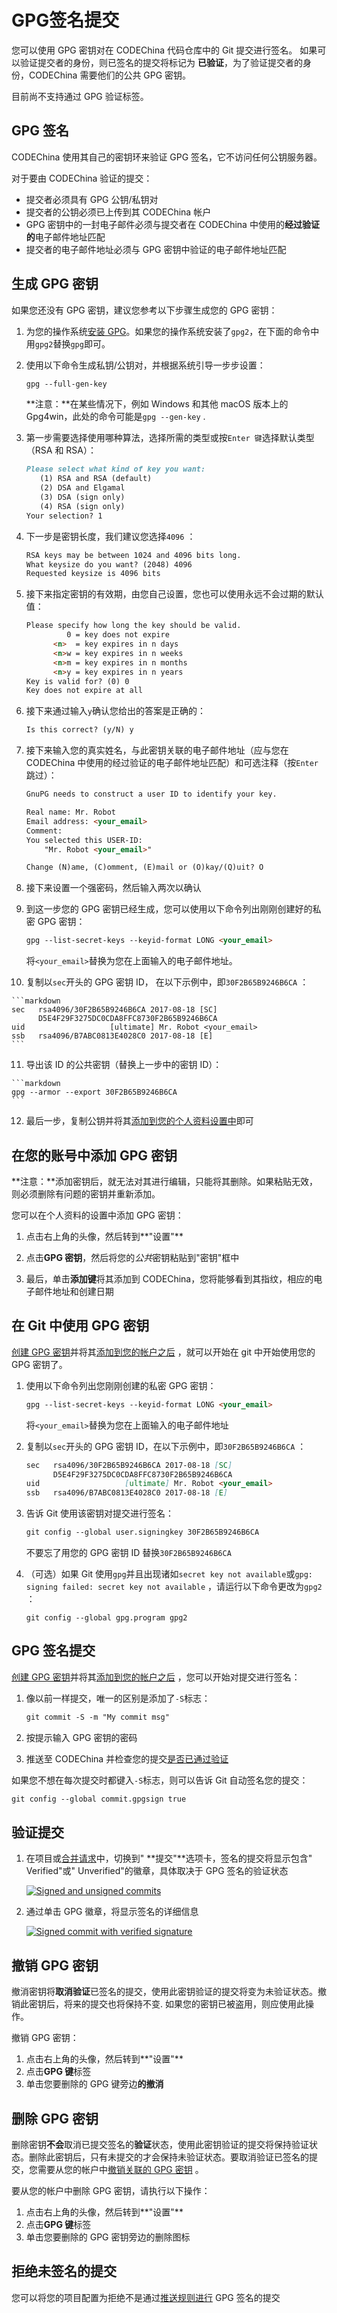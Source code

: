 # GPG签名提交[](#gpg-sign "Permalink")

您可以使用 GPG 密钥对在 CODEChina 代码仓库中的 Git 提交进行签名。 如果可以验证提交者的身份，则已签名的提交将标记为 **已验证**，为了验证提交者的身份，CODEChina 需要他们的公共 GPG 密钥。

目前尚不支持通过 GPG 验证标签。

## GPG 签名[](#how-we-handles-gpg "Permalink")

CODEChina 使用其自己的密钥环来验证 GPG 签名，它不访问任何公钥服务器。

对于要由 CODEChina 验证的提交：

*   提交者必须具有 GPG 公钥/私钥对
*   提交者的公钥必须已上传到其 CODEChina 帐户
*   GPG 密钥中的一封电子邮件必须与提交者在 CODEChina 中使用的**经过验证的**电子邮件地址匹配
*   提交者的电子邮件地址必须与 GPG 密钥中验证的电子邮件地址匹配

## 生成 GPG 密钥[](#generating-a-gpg-key "Permalink")

如果您还没有 GPG 密钥，建议您参考以下步骤生成您的 GPG 密钥：

1.  为您的操作系统[安装 GPG](https://www.gnupg.org/download/index.html)。如果您的操作系统安装了`gpg2`，在下面的命令中用`gpg2`替换`gpg`即可。
2.  使用以下命令生成私钥/公钥对，并根据系统引导一步步设置：

    ```markdown
    gpg --full-gen-key 
    ```

    **注意：**在某些情况下，例如 Windows 和其他 macOS 版本上的 Gpg4win，此处的命令可能是`gpg --gen-key` .
3.  第一步需要选择使用哪种算法，选择所需的类型或按`Enter 键`选择默认类型（RSA 和 RSA）：

    ```markdown
    Please select what kind of key you want:
       (1) RSA and RSA (default)
       (2) DSA and Elgamal
       (3) DSA (sign only)
       (4) RSA (sign only)
    Your selection? 1 
    ```

4.  下一步是密钥长度，我们建议您选择`4096` ：

    ```markdown
    RSA keys may be between 1024 and 4096 bits long.
    What keysize do you want? (2048) 4096
    Requested keysize is 4096 bits 
    ```

5.  接下来指定密钥的有效期，由您自己设置，您也可以使用永远不会过期的默认值：

    ```markdown
    Please specify how long the key should be valid.
             0 = key does not expire
          <n>  = key expires in n days
          <n>w = key expires in n weeks
          <n>m = key expires in n months
          <n>y = key expires in n years
    Key is valid for? (0) 0
    Key does not expire at all 
    ```

6.  接下来通过输入`y`确认您给出的答案是正确的：

    ```markdown
    Is this correct? (y/N) y 
    ```

7.  接下来输入您的真实姓名，与此密钥关联的电子邮件地址（应与您在 CODEChina 中使用的经过验证的电子邮件地址匹配）和可选注释（按`Enter`跳过）：

    ```markdown
    GnuPG needs to construct a user ID to identify your key.

    Real name: Mr. Robot
    Email address: <your_email>
    Comment:
    You selected this USER-ID:
        "Mr. Robot <your_email>"

    Change (N)ame, (C)omment, (E)mail or (O)kay/(Q)uit? O 
    ```

8.  接下来设置一个强密码，然后输入两次以确认
9.  到这一步您的 GPG 密钥已经生成，您可以使用以下命令列出刚刚创建好的私密 GPG 密钥：

    ```markdown
    gpg --list-secret-keys --keyid-format LONG <your_email> 
    ```

    将`<your_email>`替换为您在上面输入的电子邮件地址。

10.  复制以`sec`开头的 GPG 密钥 ID， 在以下示例中，即`30F2B65B9246B6CA` ：

    ```markdown
    sec   rsa4096/30F2B65B9246B6CA 2017-08-18 [SC]
          D5E4F29F3275DC0CDA8FFC8730F2B65B9246B6CA
    uid                   [ultimate] Mr. Robot <your_email>
    ssb   rsa4096/B7ABC0813E4028C0 2017-08-18 [E] 
    ```

11.  导出该 ID 的公共密钥（替换上一步中的密钥 ID）：

    ```markdown
    gpg --armor --export 30F2B65B9246B6CA 
    ```

12.  最后一步，复制公钥并将其[添加到您的个人资料设置中](#adding-a-gpg-key-to-your-account)即可

## 在您的账号中添加 GPG 密钥[](#adding-a-gpg-key-to-your-account "Permalink")

**注意：**添加密钥后，就无法对其进行编辑，只能将其删除。如果粘贴无效，则必须删除有问题的密钥并重新添加。

您可以在个人资料的设置中添加 GPG 密钥：

1.  点击右上角的头像，然后转到**"设置"** 

2.  点击**GPG 密钥**，然后将您的*公共*密钥粘贴到"密钥"框中

3.  最后，单击**添加键**将其添加到 CODEChina，您将能够看到其指纹，相应的电子邮件地址和创建日期

## 在 Git 中使用 GPG 密钥[](#associating-your-gpg-key-with-git "Permalink")

[创建 GPG 密钥](#generating-a-gpg-key)并将其[添加到您的帐户之后](#adding-a-gpg-key-to-your-account) ，就可以开始在 git 中开始使用您的 GPG 密钥了。

1.  使用以下命令列出您刚刚创建的私密 GPG 密钥：

    ```markdown
    gpg --list-secret-keys --keyid-format LONG <your_email> 
    ```

    将`<your_email>`替换为您在上面输入的电子邮件地址

2.  复制以`sec`开头的 GPG 密钥 ID，在以下示例中，即`30F2B65B9246B6CA` ：

    ```markdown
    sec   rsa4096/30F2B65B9246B6CA 2017-08-18 [SC]
          D5E4F29F3275DC0CDA8FFC8730F2B65B9246B6CA
    uid                   [ultimate] Mr. Robot <your_email>
    ssb   rsa4096/B7ABC0813E4028C0 2017-08-18 [E] 
    ```

3.  告诉 Git 使用该密钥对提交进行签名：

    ```markdown
    git config --global user.signingkey 30F2B65B9246B6CA 
    ```

    不要忘了用您的 GPG 密钥 ID 替换`30F2B65B9246B6CA` 

4.  （可选）如果 Git 使用`gpg`并且出现诸如`secret key not available`或`gpg: signing failed: secret key not available` ，请运行以下命令更改为`gpg2` ：

    ```
    git config --global gpg.program gpg2 
    ```

## GPG 签名提交[](#signing-commits "Permalink")

[创建 GPG 密钥](#generating-a-gpg-key)并将其[添加到您的帐户之后](#adding-a-gpg-key-to-your-account) ，您可以开始对提交进行签名：

1.  像以前一样提交，唯一的区别是添加了`-S`标志：

    ```markdown
    git commit -S -m "My commit msg" 
    ```

2.  按提示输入 GPG 密钥的密码
3.  推送至 CODEChina 并检查您的提交[是否已通过验证](#verifying-commits) 

如果您不想在每次提交时都键入`-S`标志，则可以告诉 Git 自动签名您的提交：

```markdown
git config --global commit.gpgsign true 
```

## 验证提交[](#verifying-commits "Permalink")

1.  在项目或[合并请求](/docs/user/project/merge-request.md)中，切换到" **提交"**选项卡，签名的提交将显示包含" Verified"或" Unverified"的徽章，具体取决于 GPG 签名的验证状态

    [![Signed and unsigned commits](/docs/img/project_signed_and_unsigned_commits.png)](/docs/img/project_signed_and_unsigned_commits.png)

2.  通过单击 GPG 徽章，将显示签名的详细信息

    [![Signed commit with verified signature](/docs/img/project_signed_commit_unverified_signature.png)](img/project_signed_commit_unverified_signature.png)

## 撤销 GPG 密钥[](#revoking-a-gpg-key "Permalink")

撤消密钥将**取消验证**已签名的提交，使用此密钥验证的提交将变为未验证状态。撤销此密钥后，将来的提交也将保持不变. 如果您的密钥已被盗用，则应使用此操作。

撤销 GPG 密钥：

1.  点击右上角的头像，然后转到**"设置"**
2.  点击**GPG 键**标签
3.  单击您要删除的 GPG 键旁边**的撤消** 

## 删除 GPG 密钥[](#removing-a-gpg-key "Permalink")

删除密钥**不会**取消已提交签名的**验证**状态，使用此密钥验证的提交将保持验证状态。删除此密钥后，只有未提交的才会保持未验证状态。要取消验证已签名的提交，您需要从您的帐户中[撤销关联的 GPG 密钥](#revoking-a-gpg-key) 。

要从您的帐户中删除 GPG 密钥，请执行以下操作：

1.  点击右上角的头像，然后转到**"设置"** 
2.  点击**GPG 键**标签
3.  单击您要删除的 GPG 密钥旁边的删除图标

## 拒绝未签名的提交[](#rejecting-commits-that-are-not-signed-premium "Permalink")

您可以将您的项目配置为拒绝不是通过[推送规则进行](/docs/user/project/push-rules.md) GPG 签名的提交
